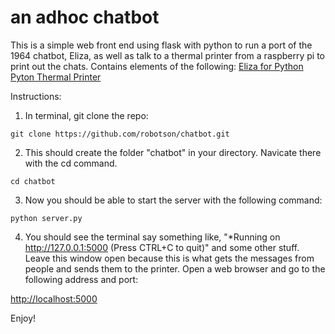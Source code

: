 # an adhoc chatbot
This is a simple web front end using flask with python to run a port of the 1964 chatbot, Eliza, as well as talk to a thermal printer from a raspberry pi to print out the chats. Contains elements of the following:
[Eliza for Python](https://github.com/iRGBit/eliza)
[Pyton Thermal Printer](https://github.com/adafruit/Python-Thermal-Printer)

Instructions:

1. In terminal, git clone the repo: 
```
git clone https://github.com/robotson/chatbot.git
```

2. This should create the folder "chatbot" in your directory. Navicate there with the cd command.
```
cd chatbot
```

3. Now you should be able to start the server with the following command:
```
python server.py
```

4. You should see the terminal say something like, "*Running on http://127.0.0.1:5000 (Press CTRL+C to quit)" and some other stuff. Leave this window open because this is what gets the messages from people and sends them to the printer. Open a web browser and go to the following address and port:

[http://localhost:5000](http://localhost:5000)


Enjoy!
